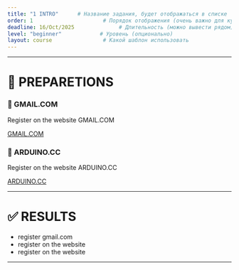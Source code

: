 ```yaml
---
title: "1 INTRO"      # Название задания, будет отображаться в списке
order: 1                      # Порядок отображения (очень важно для курса)
deadline: 16/Oct/2025              # Длительность (можно вывести рядом)
level: "beginner"            # Уровень (опционально)
layout: course                # Какой шаблон использовать
---
```



---

# 📅 PREPARETIONS



<div class="card">
  <h3>🔑 GMAIL.COM</h3>
  <p>Register on the website GMAIL.COM</p>
  <a href="https://mail.google.com/" class="button">GMAIL.COM</a>
</div>

<div class="card">
  <h3>🔑 ARDUINO.CC</h3>
  <p>Register on the website ARDUINO.CC</p>
  <a href="https://login.arduino.cc/login?" class="button">ARDUINO.CC</a>
</div>

---

# ✅ RESULTS
- register gmail.com  
- register on the website
- register on the website
  
---
